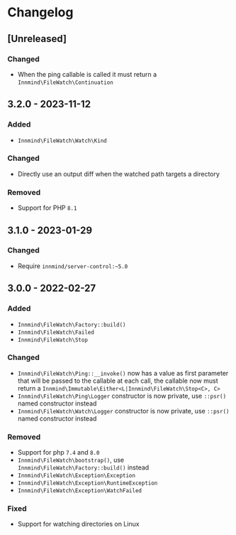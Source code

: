 # Changelog

## [Unreleased]

### Changed

- When the ping callable is called it must return a `Innmind\FileWatch\Continuation`

## 3.2.0 - 2023-11-12

### Added

- `Innmind\FileWatch\Watch\Kind`

### Changed

- Directly use an output diff when the watched path targets a directory

### Removed

- Support for PHP `8.1`

## 3.1.0 - 2023-01-29

### Changed

- Require `innmind/server-control:~5.0`

## 3.0.0 - 2022-02-27

### Added

- `Innmind\FileWatch\Factory::build()`
- `Innmind\FileWatch\Failed`
- `Innmind\FileWatch\Stop`

### Changed

- `Innmind\FileWatch\Ping::__invoke()` now has a value as first parameter that will be passed to the callable at each call, the callable now must return a `Innmind\Immutable\Either<L|Innmind\FileWatch\Stop<C>, C>`
- `Innmind\FileWatch\Ping\Logger` constructor is now private, use `::psr()` named constructor instead
- `Innmind\FileWatch\Watch\Logger` constructor is now private, use `::psr()` named constructor instead

### Removed

- Support for php `7.4` and `8.0`
- `Innmind\FileWatch\bootstrap()`, use `Innmind\FileWatch\Factory::build()` instead
- `Innmind\FileWatch\Exception\Exception`
- `Innmind\FileWatch\Exception\RuntimeException`
- `Innmind\FileWatch\Exception\WatchFailed`

### Fixed

- Support for watching directories on Linux
